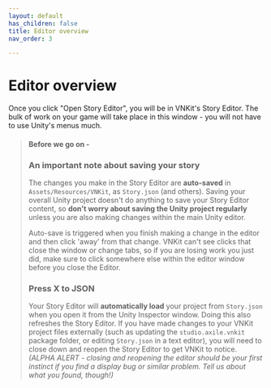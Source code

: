 ```yaml
---
layout: default
has_children: false
title: Editor overview
nav_order: 3

---
```

# Editor overview

Once you click "Open Story Editor", you will be in VNKit's Story Editor. The bulk of work on your game will take place in this window - you will not have to use Unity's menus much.

> #### Before we go on -
>
> ### An important note about saving your story
>
> The changes you make in the Story Editor are **auto-saved** in `Assets/Resources/VNKit`, as `Story.json` (and others). Saving your overall Unity project doesn't do anything to save your Story Editor content, so **don't worry about saving the Unity project regularly** unless you are also making changes within the main Unity editor.
>
> Auto-save is triggered when you finish making a change in the editor and then click 'away' from that change. VNKit can't see clicks that close the window or change tabs, so if you are losing work you just did, make sure to click somewhere else within the editor window before you close the Editor.
>
> ### Press X to JSON
>
> Your Story Editor will **automatically load** your project from `Story.json` when you open it from the Unity Inspector window. Doing this also refreshes the Story Editor. If you have made changes to your VNKit project files externally (such as updating the `studio.axile.vnkit` package folder, or editing `Story.json` in a text editor), you will need to close down and reopen the Story Editor to get VNKit to  notice. _(ALPHA ALERT - closing and reopening the editor should be your first instinct if you find a display bug or similar problem. Tell us about what you found, though!)_